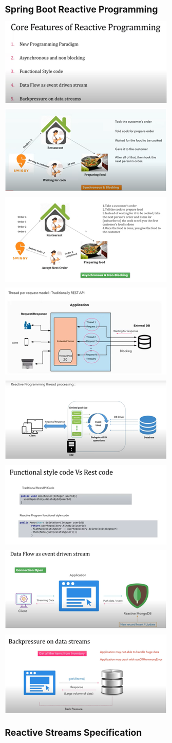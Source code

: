 # Spring Boot Reactive Programming

![](src/main/resources/images/springcloud1.png)

![](src/main/resources/images/springcloud2.png)

![](src/main/resources/images/springcloud3.png)

![](src/main/resources/images/springcloud4.png)

![](src/main/resources/images/springcloud5.png)

![](src/main/resources/images/springcloud6.png)

![](src/main/resources/images/springcloud7.png)

![](src/main/resources/images/springcloud8.png)

# Reactive Streams Specification

